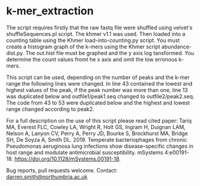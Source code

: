 # k-mer_extraction



The script requires firstly that the raw fastq file were shuffled using velvet's shuffleSequences.pl script.
The khmer v1.1 was used.
Then loaded into a counting table using the Khmer load-into-counting.py script. 
You must create a histogram graph of the k-mers using the Khmer script abundance-dist.py. The out.hist file must be graphed and the y axis log  tansformed. You determine the count values fromt he x axis and omit the low erronous k-mers.

This script can be used, depending on the number of peaks and the k-mer range the following lines were changed. In line 43 contained the lowest and highest values of the peak, if the peak number was more than one, line 13 was duplicated below and outfile1/peak1.seq changed to outfile2/peak2.seq. The code from 43 to 53 were duplicated below and the highest and lowest range changed according to peak2. 

For a full description on the use of this script please read cited paper:  Tariq MA, Everest FLC, Cowley LA, Wright R, Holt GS, Ingram H, Duignan LAM, Nelson A, Lanyon CV, Perry A, Perry JD, Bourke S, Brockhurst MA, Bridge SH, De Soyza A, Smith DL. 2019. Temperate bacteriophages from chronic Pseudomonas aeruginosa lung infections show disease-specific changes in host range and modulate antimicrobial susceptibility. mSystems 4:e00191-18. https://doi.org/10.1128/mSystems.00191-18.

Bug reports, pull requests welcome. Contact: darren.smith@northumbria.ac.uk
